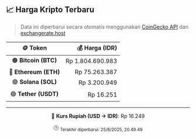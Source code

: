 

<!-- HARGA_KRIPTO -->
## 📈 Harga Kripto Terbaru

> Data ini diperbarui secara otomatis menggunakan [CoinGecko API](https://www.coingecko.com/) dan [exchangerate.host](https://exchangerate.host/)

<div align="center">

| 🪙 Token | 💰 Harga (IDR) |
|:------:|---------------:|
| 🟠 **Bitcoin (BTC)**   | Rp 1.804.690.983 |
| 🔵 **Ethereum (ETH)**  | Rp 75.263.387 |
| 🟣 **Solana (SOL)**    | Rp 3.200.949 |
| 🟢 **Tether (USDT)**   | Rp 16.251 |

---

💱 **Kurs Rupiah (USD → IDR)**: Rp 16.249

🕒 <sub>Terakhir diperbarui: 25/8/2025, 20.49.49</sub>

</div>
<!-- /HARGA_KRIPTO -->